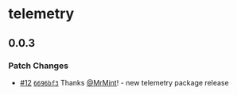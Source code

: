 # telemetry

## 0.0.3

### Patch Changes

- [#12](https://github.com/MrMint/changesets-test/pull/12) [`6696bf3`](https://github.com/MrMint/changesets-test/commit/6696bf371fa37f625fea1cf52d6fd7ed745156a6) Thanks [@MrMint](https://github.com/MrMint)! - new telemetry package release
